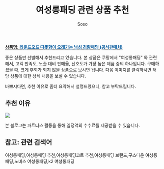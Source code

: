 ﻿---
layout: post
title:  "여성롱패딩 관련 상품 추천"
author: Soso
categories: [ 디저털/가전 ]
tags: [여성롱패딩,여성롱패딩 추천,여성롱패딩코트 추천,여성롱패딩 브랜드,구스다운 여성롱패딩,노비스 여성롱패딩,k2 여성롱패딩]
image: https://ads-partners.coupang.com/image1/L19O8ry_2V73dhhcL3r7MYMDc4U5It7lYEEru-XGn0mC22vNHu6x0b3NKysHkL4Um_hHoqr2ovvNORadqoCikFcXnMgDreOtLOyUi-saFtXMS98_jCB0QnLPNzDliEBTJ8505jsB71b7yxOv3eNeNU93_dUh_vK_esE9cPz3T9UQD9cFWJJ36EUUuYH3Wdbd5y25bffPD7z1gde_ZXMa1hGedZN6YAYno5uJEOQFGdhKureUCgg2WR8vrqJEP0wn2yR2ZjKUSsVmAwp1mXU7UlJvOvpOJpT2dNNtFwTCPBnsrA4mpA== 
description: "쿠팡에서 여성롱패딩 관련 상품으로 가장 고객 선호도가 높은 제품 중 하나입니다."
---

<a href="https://link.coupang.com/re/AFFSDP?lptag=AF5673682&pageKey=7708822770&itemId=20658730372&vendorItemId=87731560192&traceid=V0-153-4dc430e6c77007c0&clickBeacon=BRNWvd3I21edQiRPV0fEbbJqiTMecGpv9gL0uv%2FtLLoRjbRrotKSvrsqThFJ6hkvkBV5WTCTa1je25GPmHH9IzqAJpyIOFTSVk4SbRJih4aStBkYuQ3VFlv267pwc4fCrgPBkVL8toE766bqxQ3nSZEA6BNRTr%2BSHr%2FivckbTz6JLoBCVUt9BVwZR35o5rND0ff1GP1mVn95QOzP42VeXzDelszWI05X1zSD5EZCmdnFZk2sg4%2B8ZpldCkJEj3Q%2FSmtN6aW6zhrc%2BgvBjV%2FBw1hvHqOg%2FVzQrdkMw3WyrcHxBuKlpiSvGxDn9KkYCj9BwHBdNUfGtWt30s4%2Fea0sZzhPfzlBYUcPW9IyEJTcvqH6saUB4rIkFv37biLszDuTRjf%2Bgq%2FBcG7TKupeHClNovc3msRzCZaf2cMx0dFNg1ZL9%2FCr%2FX%2FLIpupzzHR5LwIp4jp7%2BH%2FOHBkGZ84hrPgDHTAU5aNub7c9yxE26GCF%2FayCrSlTusy4umiVmsF0SSDPBzetJZ%2Bnoy5BPCiozeHKQY1Z%2BhDM6rmVBI4OOMLsFqOBIAdFcDDi0b9gpBvmEyIuBfVJBJHNnOz%2Bi868KfmGDAomAc%2FO3ECVYvYnUb86b029BK%2FQO0ZvNSrSufaq7tnEZ8uOPqkG%2FimHBQChT3Y9MsMED8oJHT2yFkaVuOWcH2p0mGpXEAEs%2BwnTTfmDHrJmtuj37NmjrDObDXeJOlMogJyy50CZGNHyXZKigM9cXcbGnL9%2FTvjP%2FC7Pp6EyFCJRklK%2FLjcgYh%2BC6f86BcFz42EsTzrPX6SYQSogSh2UbDsGsc0Zmuinwfrg7jhcNlsDFo2muobKW0557tlXLswj%2BaxBjpBcyRLDWJbc3bgno%2BzH%2BRRttXcbsRXzS1urgdk&requestid=20231116175220579315319492&token=31850C%7CMIXED"><b>상품명: <font color='#01579B'>라운드오프 따뜻함이 오래가는 남성 경량패딩 (공식판매처)</font></b></a>

좋은 상품만 선별해서 추천드리고 있습니다.
본 상품은 쿠팡에서 "여성롱패딩" 와 관련해서, 고객 만족도, 노출 대비 판매율, 선호도가 가장 높은 제품 중의 하나입니다.
구매하셨을 때, 크게 후회가 되지 않을 상품으로 보시면 됩니다. 
다음 이미지를 클릭하시면 해당 상품에 대한 상세 내용을 보실 수 있습니다.

바쁘시다면, 추천 이유로 좀더 요약해서 설명드렸으니, 참고 부탁드립니다.

## 추천 이유 

<a href="https://link.coupang.com/re/AFFSDP?lptag=AF5673682&pageKey=7708822770&itemId=20658730372&vendorItemId=87731560192&traceid=V0-153-4dc430e6c77007c0&clickBeacon=BRNWvd3I21edQiRPV0fEbbJqiTMecGpv9gL0uv%2FtLLoRjbRrotKSvrsqThFJ6hkvkBV5WTCTa1je25GPmHH9IzqAJpyIOFTSVk4SbRJih4aStBkYuQ3VFlv267pwc4fCrgPBkVL8toE766bqxQ3nSZEA6BNRTr%2BSHr%2FivckbTz6JLoBCVUt9BVwZR35o5rND0ff1GP1mVn95QOzP42VeXzDelszWI05X1zSD5EZCmdnFZk2sg4%2B8ZpldCkJEj3Q%2FSmtN6aW6zhrc%2BgvBjV%2FBw1hvHqOg%2FVzQrdkMw3WyrcHxBuKlpiSvGxDn9KkYCj9BwHBdNUfGtWt30s4%2Fea0sZzhPfzlBYUcPW9IyEJTcvqH6saUB4rIkFv37biLszDuTRjf%2Bgq%2FBcG7TKupeHClNovc3msRzCZaf2cMx0dFNg1ZL9%2FCr%2FX%2FLIpupzzHR5LwIp4jp7%2BH%2FOHBkGZ84hrPgDHTAU5aNub7c9yxE26GCF%2FayCrSlTusy4umiVmsF0SSDPBzetJZ%2Bnoy5BPCiozeHKQY1Z%2BhDM6rmVBI4OOMLsFqOBIAdFcDDi0b9gpBvmEyIuBfVJBJHNnOz%2Bi868KfmGDAomAc%2FO3ECVYvYnUb86b029BK%2FQO0ZvNSrSufaq7tnEZ8uOPqkG%2FimHBQChT3Y9MsMED8oJHT2yFkaVuOWcH2p0mGpXEAEs%2BwnTTfmDHrJmtuj37NmjrDObDXeJOlMogJyy50CZGNHyXZKigM9cXcbGnL9%2FTvjP%2FC7Pp6EyFCJRklK%2FLjcgYh%2BC6f86BcFz42EsTzrPX6SYQSogSh2UbDsGsc0Zmuinwfrg7jhcNlsDFo2muobKW0557tlXLswj%2BaxBjpBcyRLDWJbc3bgno%2BzH%2BRRttXcbsRXzS1urgdk&requestid=20231116175220579315319492&token=31850C%7CMIXED"><img src="https://thumbnail9.coupangcdn.com/thumbnails/remote/q89/image/vendor_inventory/5b0a/e5b3e366f6172c26b9f0fb213de6af3affc8ad61007870aeccbb7d1b8c75.png"></a> 

본 블로그는 파트너스 활동을 통해 일정액의 수수료를 제공받을 수 있습니다.

## 참고: 관련 검색어    
여성롱패딩,여성롱패딩 추천,여성롱패딩코트 추천,여성롱패딩 브랜드,구스다운 여성롱패딩,노비스 여성롱패딩,k2 여성롱패딩